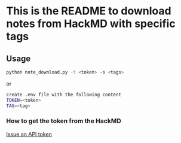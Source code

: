 # This is the README to download notes from HackMD with specific tags
## Usage
```bash
python note_download.py -t <token> -s <tags>
```
or 
```bash
create .env file with the following content
TOKEN=<token>
TAG=<tag>
```
### How to get the token from the HackMD
[Issue an API token](https://hackmd.io/@hackmd-api/how-to-issue-an-api-token)

